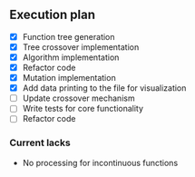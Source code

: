 ## Execution plan

- [x] Function tree generation
- [x] Tree crossover implementation
- [x] Algorithm implementation
- [x] Refactor code
- [x] Mutation implementation
- [x] Add data printing to the file for visualization
- [ ] Update crossover mechanism
- [ ] Write tests for core functionality
- [ ] Refactor code

### Current lacks

* No processing for incontinuous functions
